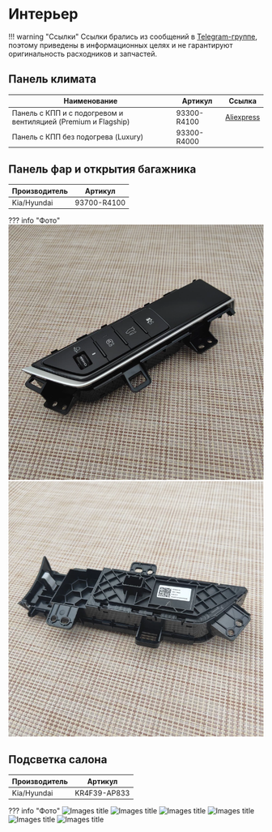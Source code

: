 # Интерьер

!!! warning "Ссылки"
    Ссылки брались из сообщений в [Telegram-группе](https://t.me/Kia_Sportage_5_Turbo), поэтому приведены в информационных целях и не гарантируют оригинальность расходников и запчастей.

## Панель климата

| Наименование | Артикул | Ссылка |
| --- | --- | --- |
|Панель с КПП и с подогревом и вентиляцией (Premium и Flagship) | 93300-R4100 | [Aliexpress](https://sl.aliexpress.ru/p?key=wTegVGx)
|Панель с КПП без подогрева (Luxury)| 93300-R4000 |

## Панель фар и открытия багажника

| Производитель | Артикул   |
|---|---|
| Kia/Hyundai | 93700-R4100 |

??? info "Фото"
    ![Images title](../images/panel_2.webp)
    ![Images title](../images/panel_1.webp)


## Подсветка салона
| Производитель | Артикул |
| --- | --- |
| Kia/Hyundai | KR4F39-AP833 |

??? info "Фото"
    ![Images title](../images/KR4F39-AP833_1.avif)
    ![Images title](../images/KR4F39-AP833_2.avif)
    ![Images title](../images/KR4F39-AP833_3.avif)
    ![Images title](../images/KR4F39-AP833_4.avif)
    ![Images title](../images/KR4F39-AP833_5.avif)
    ![Images title](../images/KR4F39-AP833_6.avif)
    